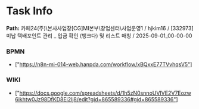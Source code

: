 # Task Info

**Path:** 카페24(주)\본사사업장\[CG]MI본부\창업센터\사업운영1 / hjkim16 / [332973] 미납 택배포인트 관리 _ 입금 확인 (뱅크다) 및 리스트 매칭 / 2025-09-01_00-00-00

### BPMN
- ["https://n8n-mi-014-web.hanpda.com/workflow/xBQxxE77TVvhqsV5"]

### WIKI
- ["https://docs.google.com/spreadsheets/d/1h5zN0snnoUVIVE2V7Eozw6ikhtw0Jz98DfKD8Ei2lj8/edit?gid=865589336#gid=865589336"]

